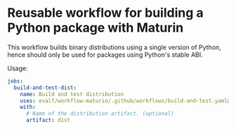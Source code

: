 Reusable workflow for building a Python package with Maturin
============================================================

This workflow builds binary distributions using a single version of Python,
hence should only be used for packages using Python's stable ABI.

Usage:

```yaml
jobs:
  build-and-test-dist:
    name: Build and test distribution
    uses: evalf/workflow-maturin/.github/workflows/build-and-test.yaml@release/1
    with:
      # Name of the distribution artifact. (optional)
      artifact: dist
```
